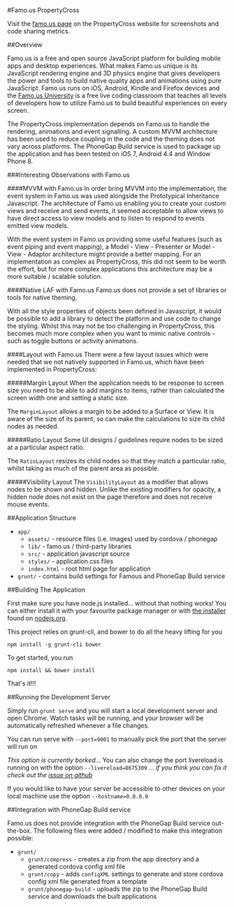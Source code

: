 #Famo.us PropertyCross

Visit the [famo.us page](http://propertycross.com/famous/) on the PropertyCross website for screenshots and code sharing metrics.

##Overview

Famo.us is a free and open source JavaScript platform for building mobile apps and desktop experiences. What makes Famo.us unique is its JavaScript rendering engine and 3D physics engine that gives developers the power and tools to build native quality apps and animations using pure JavaScript. Famo.us runs on iOS, Android, Kindle and Firefox devices and the [Famo.us University](https://famo.us/university) is a free live coding classroom that teaches all levels of developers how to utilize Famo.us to build beautiful experiences on every screen.

The PropertyCross implementation depends on Famo.us to handle the rendering, animations and event signalling.  A custom MVVM architecture has been used to reduce coupling in the code and the theming does not vary across platforms.  The PhoneGap Build service is used to package up the application and has been tested on iOS 7, Android 4.4 and Window Phone 8.

###Interesting Observations with Famo.us

####MVVM with Famo.us
In order bring MVVM into the implementation, the event system in Famo.us was used alongside the Prototypical Inheritance Javascript.  The architecture of Famo.us enabling you to create your custom views and receive and send events, it seemed acceptable to allow views to have direct access to view models and to listen to respond to events emitted view models.

With the event system in Famo.us providing some useful features (such as event piping and event mapping), a Model - View - Presenter or Model - View - Adaptor architecture might provide a better mapping.  For an implementation as complex as PropertyCross, this did not seem to be worth the effort, but for more complex applications this architecture may be a more suitable / scalable solution.

####Native LAF with Famo.us
Famo.us does not provide a set of libraries or tools for native theming.

With all the style properties of objects been defined in Javascript, it would be possible to add a library to detect the platform and use code to change the styling.  Whilst this may not be too challenging in PropertyCross, this becomes much more complex when you want to mimic native controls - such as toggle buttons or activity animations.

####Layout with Famo.us
There were a few layout issues which were needed that we not natively supported in Famo.us, which have been implemented in PropertyCross:

#####Margin Layout
When the application needs to be response to screen size you need to be able to add margins to items, rather than calculated the screen width one and setting a static size.

The `MarginLayout` allows a margin to be added to a Surface or View.  It is aware of the size of its parent, so can make the calculations to size its child nodes as needed.

#####Ratio Layout
Some UI designs / guidelines require nodes to be sized at a particular aspect ratio.

The `RatioLayout` resizes its child nodes so that they match a particular ratio, whilst taking as much of the parent area as possible.

#####Visibility Layout
The `VisibilityLayout` as a modifier that allows nodes to be shown and hidden.  Unlike the existing modifiers for opacity, a hidden node does not exist on the page therefore and does not receive mouse events.

##Application Structure

 + `app/`
   + `assets/` - resource files (i.e. images) used by cordova / phonegap
   + `lib/` - famo.us / third-party libraries
   + `src/` - application javascript source
   + `styles/` - application css files
   + `index.html` - root html page for application
 + `grunt/` - contains build settings for Famous and PhoneGap Build service

##Building The Application

First make sure you have node.js installed... without that nothing works!  You can either install it with your favourite package manager or with [the installer](http://nodejs.org/download) found on [nodejs.org](http://nodejs.org).

This project relies on grunt-cli, and bower to do all the heavy lifting for you

```
npm install -g grunt-cli bower
```

To get started, you run

```
npm install && bower install
```

That's it!!!

##Running the Development Server

Simply run ```grunt serve``` and you will start a local development server and open Chrome.  Watch tasks will be running, and your browser will be automatically refreshed whenever a file changes.

You can run serve with ```--port=9001``` to manually pick the port that the server will run on

*This option is currently borked...*
You can also change the port livereload is running on with the option ```--livereload=8675309```
*... if you think you can fix it check out the [issue on github](https://github.com/Famous/generator-famous/issues/22)*

If you would like to have your server be accessible to other devices on your local machine use the option ```--hostname=0.0.0.0```

##Integration with PhoneGap Build service

Famo.us does not provide integration with the PhoneGap Build service out-the-box.  The following files were added / modified to make this integration possible:
+ `grunt/`
  + `grunt/compress` - creates a zip from the app directory and a generated cordova config xml file
  + `grunt/copy` - adds `configXML` settings to generate and store cordova config xml file generated from a template
  + `grunt/phonegap-build` - uploads the zip to the PhoneGap Build service and downloads the built applications
